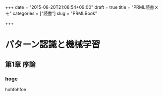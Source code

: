 +++
date = "2015-08-20T21:08:54+09:00"
draft = true
title = "PRML読書メモ"
categories = ["読書"]
slug = "PRMLBook"

+++

# パターン認識と機械学習

## 第1章 序論

### hoge
hohfohfoe
